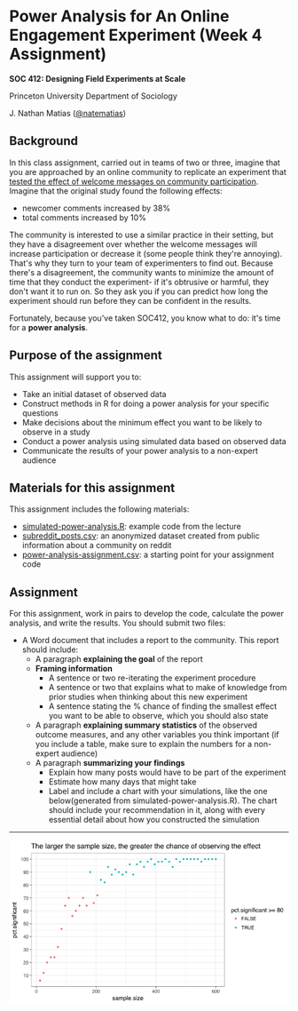 # Power Analysis for An Online Engagement Experiment (Week 4 Assignment)
**SOC 412: Designing Field Experiments at Scale**

Princeton University Department of Sociology

J. Nathan Matias ([@natematias](https://twitter.com/natematias))

## Background
In this class assignment, carried out in teams of two or three, imagine that you are approached by an online community to replicate an experiment that [tested the effect of welcome messages on community participation](https://osf.io/jhkcf/). Imagine that the original study found the following effects:

* newcomer comments increased by 38%
* total comments increased by 10%

The community is interested to use a similar practice in their setting, but they have a disagreement over whether the welcome messages will increase participation or decrease it (some people think they're annoying). That's why they turn to your team of experimenters to find out. Because there's a disagreement, the community wants to minimize the amount of time that they conduct the experiment- if it's obtrusive or harmful, they don't want it to run on. So they ask you if you can predict how long the experiment should run before they can be confident in the results. 

Fortunately, because you've taken SOC412, you know what to do: it's time for a **power analysis**.

## Purpose of the assignment
This assignment will support you to:

* Take an initial dataset of observed data
* Construct methods in R for doing a power analysis for your specific questions
* Make decisions about the minimum effect you want to be likely to observe in a study
* Conduct a power analysis using simulated data based on observed data
* Communicate the results of your power analysis to a non-expert audience

## Materials for this assignment
This assignment includes the following materials:
* [simulated-power-analysis.R](simulated-power-analysis.R): example code from the lecture
* [subreddit_posts.csv](subreddit_posts.csv): an anonymized dataset created from public information about a community on reddit
* [power-analysis-assignment.csv](power-analysis-assignment.csv): a starting point for your assignment code

## Assignment
For this assignment, work in pairs to develop the code, calculate the power analysis, and write the results. You should submit two files:

* A Word document that includes a report to the community. This report should include:
  * A paragraph **explaining the goal** of the report
  * **Framing information**
    * A sentence or two re-iterating the experiment procedure
    * A sentence or two that explains what to make of knowledge from prior studies when thinking about this new experiment
    * A sentence stating the % chance of finding the smallest effect you want to be able to observe, which you should also state
  * A paragraph **explaining summary statistics** of the observed outcome measures, and any other variables you think important (if you include a table, make sure to explain the numbers for a non-expert audience)
  * A paragraph **summarizing your findings**
    * Explain how many posts would have to be part of the experiment
    * Estimate how many days that might take
    * Label and include a chart with your simulations, like the one below(generated from simulated-power-analysis.R). The chart should include your recommendation in it, along with every essential detail about how you constructed the simulation

<hr/>

![Power analysis example chart](./power_analysis_example.png)
